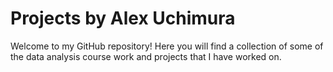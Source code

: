 # Projects by Alex Uchimura
Welcome to my GitHub repository! Here you will find a collection of some of the data analysis course work and projects that I have worked on.

